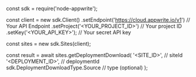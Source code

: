 const sdk = require('node-appwrite');

const client = new sdk.Client()
    .setEndpoint('https://cloud.appwrite.io/v1') // Your API Endpoint
    .setProject('<YOUR_PROJECT_ID>') // Your project ID
    .setKey('<YOUR_API_KEY>'); // Your secret API key

const sites = new sdk.Sites(client);

const result = await sites.getDeploymentDownload(
    '<SITE_ID>', // siteId
    '<DEPLOYMENT_ID>', // deploymentId
    sdk.DeploymentDownloadType.Source // type (optional)
);

